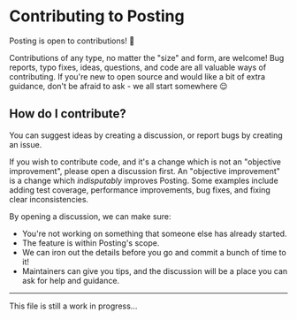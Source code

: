 # Contributing to Posting

Posting is open to contributions! 🚀

Contributions of any type, no matter the "size" and form, are welcome!
Bug reports, typo fixes, ideas, questions, and code are all valuable ways of contributing.
If you're new to open source and would like a bit of extra guidance, don't be afraid to ask - we all start somewhere 😌

## How do I contribute?

You can suggest ideas by creating a discussion, or report bugs by creating an issue.

If you wish to contribute code, and it's a change which is not an "objective improvement", please open a discussion first.
An "objective improvement" is a change which _indisputably_ improves Posting.
Some examples include adding test coverage, performance improvements, bug fixes, and fixing clear inconsistencies.

By opening a discussion, we can make sure:

- You're not working on something that someone else has already started.
- The feature is within Posting's scope.
- We can iron out the details before you go and commit a bunch of time to it!
- Maintainers can give you tips, and the discussion will be a place you can ask for help and guidance.

---

This file is still a work in progress...

